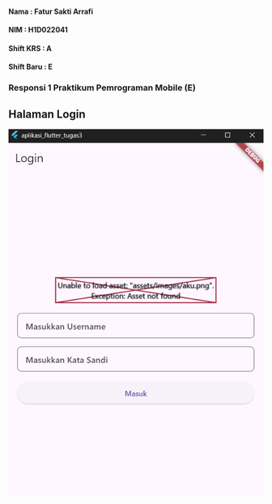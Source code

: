 <h4>Nama         : Fatur Sakti Arrafi</h4>
<h4>NIM          : H1D022041</h4>
<h4>Shift KRS    : A</h4>
<h4>Shift Baru   : E</h4>

<h3> Responsi 1 Praktikum Pemrograman Mobile (E)</h3>

<h2>Halaman Login</h2>

![alt text](https://github.com/fatur251003/LabMobile3_Fatur-Sakti-Arrafi_Shift-E/blob/main/images/tampilan1.png?raw=true)

